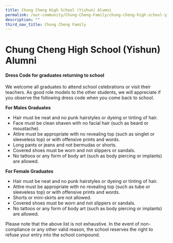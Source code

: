 ```yaml
---
title: Chung Cheng High School (Yishun) Alumni
permalink: /our-community/Chung-Cheng-Family/chung-cheng-high-school-yishun-alumni
description: ""
third_nav_title: Chung Cheng Family
---
```

# **Chung Cheng High School (Yishun) Alumni**

#### **Dress Code for graduates returning to school**

We welcome all graduates to attend school celebrations or visit their teachers. As good role models to the other students, we will appreciate if you observe the following dress code when you come back to school.

**For Males Graduates**

*   Hair must be neat and no punk hairstyles or dyeing or tinting of hair.
*   Face must be clean shaven with no facial hair (such as beard or moustache).
*   Attire must be appropriate with no revealing top (such as singlet or sleeveless top) or with offensive prints and words.
*   Long pants or jeans and not bermudas or shorts.
*   Covered shoes must be worn and not slippers or sandals.
*   No tattoos or any form of body art (such as body piercing or implants) are allowed.

**For Female Graduates**

*   Hair must be neat and no punk hairstyles or dyeing or tinting of hair.
*   Attire must be appropriate with no revealing top (such as tube or sleeveless top) or with offensive prints and words.
*   Shorts or mini-skirts are not allowed.
*   Covered shoes must be worn and not slippers or sandals.
*   No tattoos or any form of body art (such as body piercing or implants) are allowed.

Please note that the above list is not exhaustive. In the event of non-compliance or any other valid reason, the school reserves the right to refuse your entry into the school compound.